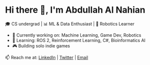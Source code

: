 # Hi there 👋, I'm Abdullah Al Nahian  

🎓 CS undergrad | 📊 ML & Data Enthusiast | 🤖 Robotics Learner  

- 🔭 Currently working on: Machine Learning, Game Dev, Robotics
- 🌱 Learning: ROS 2, Reinforcement Learning, C#, Bioinformatics AI  
- 🎮 Building solo indie games  

📫 Reach me at: [LinkedIn](#) | [Twitter](#) | [Email](#)  

<!---
AlNahianAbir/AlNahianAbir is a ✨ special ✨ repository because its `README.md` (this file) appears on your GitHub profile.
You can click the Preview link to take a look at your changes.
--->
